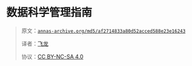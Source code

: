 # 数据科学管理指南

> 原文：[`annas-archive.org/md5/af2714833a80d52acced588e23e16243`](https://annas-archive.org/md5/af2714833a80d52acced588e23e16243)
> 
> 译者：[飞龙](https://github.com/wizardforcel)
> 
> 协议：[CC BY-NC-SA 4.0](http://creativecommons.org/licenses/by-nc-sa/4.0/)